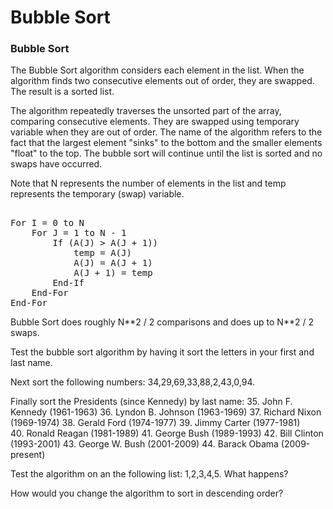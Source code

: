 # Bubble Sort

<h3><strong>Bubble Sort</strong></h3>
<p>The Bubble Sort algorithm considers each element in the list. When the algorithm finds two consecutive elements out of order, they are swapped. The result is a sorted list. 


The algorithm repeatedly traverses the unsorted part of the array, comparing consecutive elements. They are swapped using temporary variable when they are out of order. The name of the algorithm refers to the fact that the largest element "sinks" to the bottom and the smaller elements "float" to the top. The bubble sort will continue until the list is sorted and no swaps have occurred. 

Note that N represents the number of elements in the list and temp represents the temporary (swap) variable.
<pre> 
For I = 0 to N
    For J = 1 to N - 1
        If (A(J) &gt; A(J + 1))
            temp = A(J)
            A(J) = A(J + 1)
            A(J + 1) = temp
        End-If
    End-For
End-For
</pre>
<p>Bubble Sort does roughly N**2 / 2 comparisons and does up to N**2 / 2 swaps.</p>

Test the bubble sort algorithm by having it sort the letters in your first and last name.

Next sort the following numbers: 34,29,69,33,88,2,43,0,94.

Finally sort the Presidents (since Kennedy) by last name:
35. John F. Kennedy (1961-1963)
36. Lyndon B. Johnson (1963-1969)
37. Richard Nixon (1969-1974)
38. Gerald Ford (1974-1977)
39. Jimmy Carter (1977-1981)
40. Ronald Reagan (1981-1989)
41. George Bush (1989-1993)
42. Bill Clinton (1993-2001)
43. George W. Bush (2001-2009)
44. Barack Obama (2009-present)

Test the algorithm on an the following list: 1,2,3,4,5. What happens?

How would you change the algorithm to sort in descending order?


